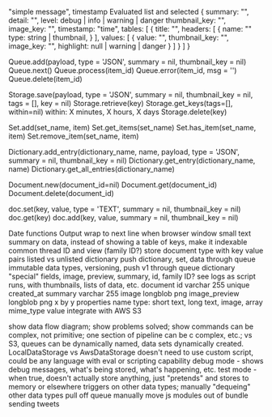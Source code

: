 "simple message", timestamp
Evaluated list <long list here> and selected <long list here>
{
  summary: "",
  detail: "",
  level: debug | info | warning | danger
  thumbnail_key: "",
  image_key: "",
  timestamp: "time",
  tables: [
    {
      title: "",
      headers: [
        {
          name: ""
          type: string | thumbnail,
        }
      ],
      values: [
        {
          value: "",
          thumbnail_key: "",
          image_key: "",
          highlight: null | warning | danger
        }
      ]
    }
  ]
}

Queue.add(payload, type = 'JSON', summary = nil, thumbnail_key = nil)
Queue.next()
Queue.process(item_id)
Queue.error(item_id, msg = '')
Queue.delete(item_id)

Storage.save(payload, type = 'JSON', summary = nil, thumbnail_key = nil, tags = [], key = nil)
Storage.retrieve(key)
Storage.get_keys(tags=[], within=nil)
  within: X minutes, X hours, X days
Storage.delete(key)

Set.add(set_name, item)
Set.get_items(set_name)
Set.has_item(set_name, item)
Set.remove_item(set_name, item)

Dictionary.add_entry(dictionary_name, name, payload, type = 'JSON', summary = nil, thumbnail_key = nil)
Dictionary.get_entry(dictionary_name, name)
Dictionary.get_all_entries(dictionary_name)

Document.new(document_id=nil)
Document.get(document_id)
Document.delete(document_id)

doc.set(key, value, type = 'TEXT', summary = nil, thumbnail_key = nil)
doc.get(key)
doc.add(key, value, summary = nil, thumbnail_key = nil)

Date functions
Output wrap to next line when browser window small
text summary on data, instead of showing a table of keys, make it indexable
common thread ID and view (family ID?)
store document type with key value pairs
listed vs unlisted dictionary
push dictionary, set, data through queue
immutable data types, versioning, push v1 through queue
dictionary "special" fields, image, preview, summary, id, family ID?
see logs as script runs, with thumbnails, lists of data, etc.
document
  id varchar 255 unique
  created_at
  summary varchar 255
  image longblob png
  image_preview longblob png x by y
  properties
    name
    type: short text, long text, image, array
    mime_type
    value
integrate with AWS S3

show data flow diagram; show problems solved; show commands can be complex, not primitive; one section of pipeline can be c  complex, etc.; vs S3, queues can be dynamically named, data sets dynamically created.  LocalDataStorage vs AwsDataStorage
  doesn't need to use custom script, could be any language with eval or scripting capability
debug mode - shows debug messages, what's being stored, what's happening, etc.
test mode - when true, doesn't actually store anything, just "pretends" and stores to memory or elsewhere
triggers on other data types; manually "dequeing" other data types
pull off queue manually
move js modules out of bundle
sending tweets
